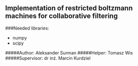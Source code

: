 ## Implementation of restricted boltzmann machines for collaborative filtering 

###Needed libraries:
- numpy
- scipy

#####Author: Aleksander Surman
#####Helper: Tomasz Wis
#####Supervisor: dr inż. Marcin Kurdziel 
